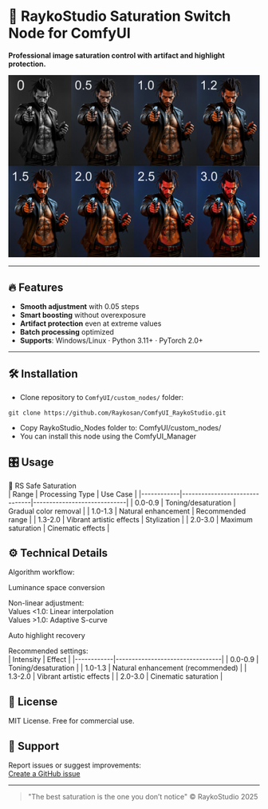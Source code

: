 # 🦊 RaykoStudio Saturation Switch Node for ComfyUI  
**Professional image saturation control with artifact and highlight protection.**  

![Demo](web/preview.png)  

---

## 🔥 Features  

- **Smooth adjustment** with 0.05 steps  
- **Smart boosting** without overexposure  
- **Artifact protection** even at extreme values  
- **Batch processing** optimized  
- **Supports**: Windows/Linux · Python 3.11+ · PyTorch 2.0+  

---  

## 🛠 Installation  

- Clone repository to `ComfyUI/custom_nodes/` folder:  
```
git clone https://github.com/Raykosan/ComfyUI_RaykoStudio.git  

```
- Copy RaykoStudio_Nodes folder to: ComfyUI/custom_nodes/  
- You can install this node using the ComfyUI_Manager  

## 🎛 Usage  

🦊 RS Safe Saturation  
| Range      | Processing Type               | Use Case                     |
|------------|-------------------------------|-----------------------------|
| 0.0-0.9    | Toning/desaturation           | Gradual color removal       |
| 1.0-1.3    | Natural enhancement           | Recommended range           |
| 1.3-2.0    | Vibrant artistic effects      | Stylization                 |
| 2.0-3.0    | Maximum saturation            | Cinematic effects           |

## ⚙️ Technical Details  

Algorithm workflow:  

Luminance space conversion  

Non-linear adjustment:  
Values <1.0: Linear interpolation  
Values >1.0: Adaptive S-curve  

Auto highlight recovery  

Recommended settings:  
| Intensity  | Effect                          |
|------------|---------------------------------|
| 0.0-0.9    | Toning/desaturation             |
| 1.0-1.3    | Natural enhancement (recommended) |
| 1.3-2.0    | Vibrant artistic effects        |
| 2.0-3.0    | Cinematic saturation           |
	
## 📜 License  

MIT License. Free for commercial use.  

## 🤝 Support  

Report issues or suggest improvements:  
[Create a GitHub issue](https://github.com/Raykosan/RaykoStudio-SaturationNode/issues)  

---  

> "The best saturation is the one you don’t notice" © RaykoStudio 2025
